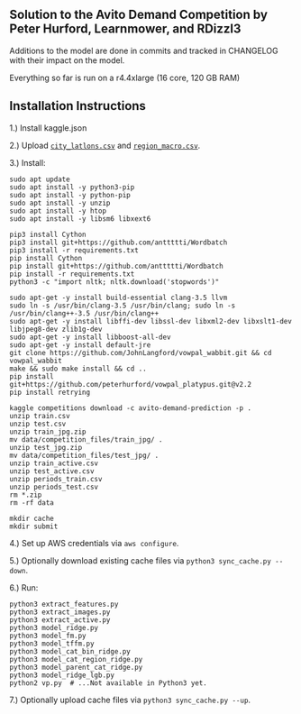 ## Solution to the Avito Demand Competition by Peter Hurford, Learnmower, and RDizzl3

Additions to the model are done in commits and tracked in CHANGELOG with their impact on the model.

Everything so far is run on a r4.4xlarge (16 core, 120 GB RAM)


## Installation Instructions

1.) Install kaggle.json

2.) Upload [`city_latlons.csv`](https://s3.amazonaws.com/avito-demand-kaggle/city_latlons.csv) and [`region_macro.csv`](https://s3.amazonaws.com/avito-demand-kaggle/region_macro.csv).

3.) Install:

```
sudo apt update
sudo apt install -y python3-pip
sudo apt install -y python-pip
sudo apt install -y unzip
sudo apt install -y htop
sudo apt install -y libsm6 libxext6

pip3 install Cython
pip3 install git+https://github.com/anttttti/Wordbatch
pip3 install -r requirements.txt
pip install Cython
pip install git+https://github.com/anttttti/Wordbatch
pip install -r requirements.txt
python3 -c "import nltk; nltk.download('stopwords')"

sudo apt-get -y install build-essential clang-3.5 llvm
sudo ln -s /usr/bin/clang-3.5 /usr/bin/clang; sudo ln -s /usr/bin/clang++-3.5 /usr/bin/clang++
sudo apt-get -y install libffi-dev libssl-dev libxml2-dev libxslt1-dev libjpeg8-dev zlib1g-dev
sudo apt-get -y install libboost-all-dev
sudo apt-get -y install default-jre
git clone https://github.com/JohnLangford/vowpal_wabbit.git && cd vowpal_wabbit
make && sudo make install && cd ..
pip install git+https://github.com/peterhurford/vowpal_platypus.git@v2.2
pip install retrying

kaggle competitions download -c avito-demand-prediction -p .
unzip train.csv
unzip test.csv
unzip train_jpg.zip
mv data/competition_files/train_jpg/ .
unzip test_jpg.zip
mv data/competition_files/test_jpg/ .
unzip train_active.csv
unzip test_active.csv
unzip periods_train.csv
unzip periods_test.csv
rm *.zip
rm -rf data

mkdir cache
mkdir submit
```

4.) Set up AWS credentials via `aws configure`.

5.) Optionally download existing cache files via `python3 sync_cache.py --down`.

6.) Run:

```
python3 extract_features.py
python3 extract_images.py
python3 extract_active.py
python3 model_ridge.py
python3 model_fm.py
python3 model_tffm.py
python3 model_cat_bin_ridge.py
python3 model_cat_region_ridge.py
python3 model_parent_cat_ridge.py
python3 model_ridge_lgb.py
python2 vp.py  # ...Not available in Python3 yet.
```

7.) Optionally upload cache files via `python3 sync_cache.py --up`.
